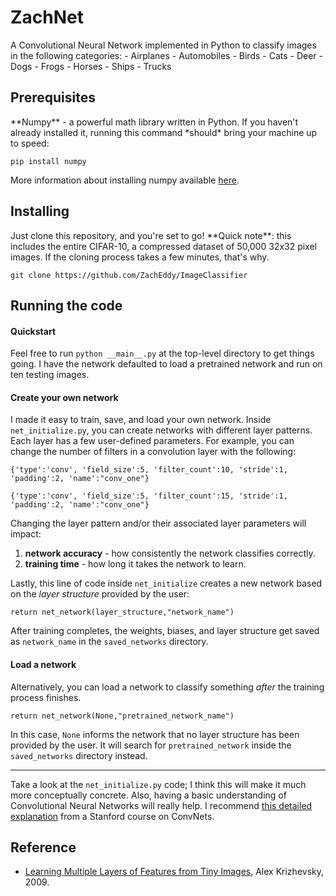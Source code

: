 <h1>ZachNet</h1>
A Convolutional Neural Network implemented in Python to classify images in the following categories:
  - Airplanes
  - Automobiles
  - Birds
  - Cats
  - Deer
  - Dogs
  - Frogs
  - Horses
  - Ships
  - Trucks

<h2>Prerequisites</h2>
**Numpy** - a powerful math library written in Python. If you haven't already installed it, running this command *should* bring your machine up to speed:

`pip install numpy`

More information about installing numpy available [here](http://docs.scipy.org/doc/numpy-1.10.1/user/install.html).

<h2>Installing</h2>
Just clone this repository, and you're set to go! **Quick note**: this includes the entire CIFAR-10, a compressed dataset of 50,000 32x32 pixel images. If the cloning process takes a few minutes, that's why. 


`git clone https://github.com/ZachEddy/ImageClassifier`

<h2>Running the code</h2>
<h4>Quickstart </h4>



Feel free to run `python __main__.py` at the top-level directory to get things going. I have the network defaulted to load a pretrained network and run on ten testing images.

<h4>Create your own network</h4>

I made it easy to train, save, and load your own network. Inside `net_initialize.py`, you can create networks with different layer patterns. Each layer has a few user-defined parameters. For example, you can change the number of filters in a convolution layer with the following:

`{'type':'conv', 'field_size':5, 'filter_count':10, 'stride':1, 'padding':2, 'name':"conv_one"}`

`{'type':'conv', 'field_size':5, 'filter_count':15, 'stride':1, 'padding':2, 'name':"conv_one"}`

Changing the layer pattern and/or their associated layer parameters will impact:

1. **network accuracy** - how consistently the network classifies correctly.
2. **training time** - how long it takes the network to learn.

Lastly, this line of code inside `net_initialize` creates a new network based on the *layer structure* provided by the user:

`return net_network(layer_structure,"network_name")`

After training completes, the weights, biases, and layer structure get saved as `network_name` in the `saved_networks` directory.

<h4>Load a network</h4>

Alternatively, you can load a network to classify something *after* the training process finishes. 

`return net_network(None,"pretrained_network_name")`

In this case, `None` informs the network that no layer structure has been provided by the user. It will search for `pretrained_network` inside the `saved_networks` directory instead. 

<hr>

Take a look at the `net_initialize.py` code; I think this will make it much more conceptually concrete. Also, having a basic understanding of Convolutional Neural Networks will really help. I recommend [this detailed explanation](http://cs231n.github.io/convolutional-networks/) from a Stanford course on ConvNets.







<h2> Reference </h2>
<ul>
  <li>
   <a href="https://www.cs.toronto.edu/~kriz/learning-features-2009-TR.pdf">Learning Multiple Layers of Features from Tiny Images</a>, Alex Krizhevsky, 2009.
  </li>
</ul>
